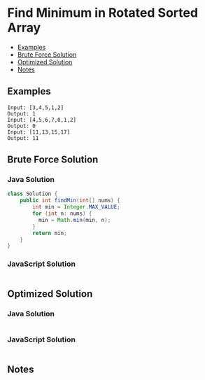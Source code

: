 # Find Minimum in Rotated Sorted Array
* [Examples](#example)
* [Brute Force Solution](#bruteforce)
* [Optimized Solution](#optimized)
* [Notes](#notes)

<a id="example"></a>
## Examples
```
Input: [3,4,5,1,2]
Output: 1
Input: [4,5,6,7,0,1,2]
Output: 0
Input: [11,13,15,17]
Output: 11
```
<a id="bruteforce"></a>
## Brute Force Solution
### Java Solution
```java
class Solution {
    public int findMin(int[] nums) {
        int min = Integer.MAX_VALUE;
        for (int n: nums) {
          min = Math.min(min, n);
        }
        return min;
    }
}
```
### JavaScript Solution
```javascript

```
<a id="optimized"></a>
## Optimized Solution
### Java Solution
```java

```
### JavaScript Solution
```javascript

```
<a id="notes"></a>
## Notes
